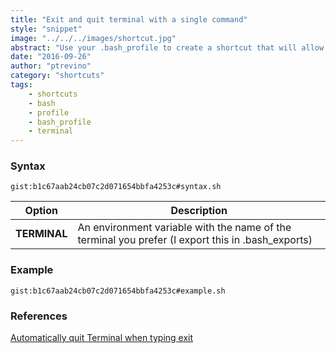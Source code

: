 ```yaml
---
title: "Exit and quit terminal with a single command"
style: "snippet"
image: "../../../images/shortcut.jpg"
abstract: "Use your .bash_profile to create a shortcut that will allow you to exit and quit a terminal with a single command."
date: "2016-09-26"
author: "ptrevino"
category: "shortcuts"
tags:
    - shortcuts
    - bash
    - profile
    - bash_profile
    - terminal
---
```


<!-- start:abstract -->

### Syntax

`gist:b1c67aab24cb07c2d071654bbfa4253c#syntax.sh`

| Option       | Description                                                                                       |
| ------------ | ------------------------------------------------------------------------------------------------- |
| **TERMINAL** | An environment variable with the name of the terminal you prefer (I export this in .bash_exports) |

<!-- end:abstract -->  

### Example

`gist:b1c67aab24cb07c2d071654bbfa4253c#example.sh`

### References
[Automatically quit Terminal when typing exit](http://apple.stackexchange.com/questions/3066/automatically-quit-terminal-when-typing-exit/15002#15002)


